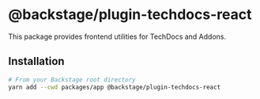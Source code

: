 # @backstage/plugin-techdocs-react

This package provides frontend utilities for TechDocs and Addons.

## Installation

```sh
# From your Backstage root directory
yarn add --cwd packages/app @backstage/plugin-techdocs-react
```
